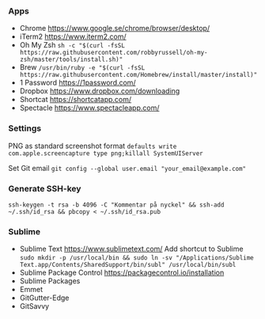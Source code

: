 ### Apps
- Chrome https://www.google.se/chrome/browser/desktop/
- iTerm2 https://www.iterm2.com/
- Oh My Zsh  ```sh -c "$(curl -fsSL https://raw.githubusercontent.com/robbyrussell/oh-my-zsh/master/tools/install.sh)"```
- Brew ```/usr/bin/ruby -e "$(curl -fsSL https://raw.githubusercontent.com/Homebrew/install/master/install)"```
- 1 Password https://1password.com/
- Dropbox https://www.dropbox.com/downloading
- Shortcat https://shortcatapp.com/
- Spectacle https://www.spectacleapp.com/


### Settings
PNG as standard screenshot format ```defaults write com.apple.screencapture type png;killall SystemUIServer```

Set Git email ```git config --global user.email "your_email@example.com"```



### Generate SSH-key
```
ssh-keygen -t rsa -b 4096 -C "Kommentar på nyckel" && ssh-add ~/.ssh/id_rsa && pbcopy < ~/.ssh/id_rsa.pub
```

### Sublime
- Sublime Text https://www.sublimetext.com/
Add shortcut to Sublime ```sudo mkdir -p /usr/local/bin && sudo ln -sv "/Applications/Sublime Text.app/Contents/SharedSupport/bin/subl" /usr/local/bin/subl```
- Sublime Package Control https://packagecontrol.io/installation
- Sublime Packages
 - Emmet
 - GitGutter-Edge
 - GitSavvy